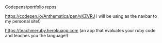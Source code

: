 Codepens/portfolio repos

https://codepen.io/Anthematics/pen/yKZVRJ I will be using as the navbar to my personal site!)

https://teachmeruby.herokuapp.com (an app that evaluates your ruby code and teaches you the language!)
